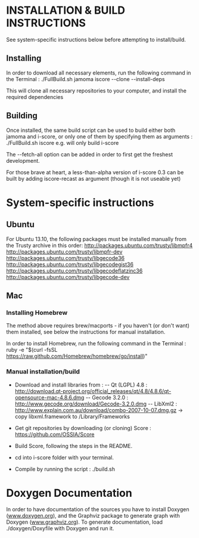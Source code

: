 # INSTALLATION & BUILD INSTRUCTIONS

See system-specific instructions below before attempting to install/build. 

## Installing

In order to download all necessary elements, run the following command in the Terminal :
./FullBuild.sh jamoma iscore --clone --install-deps

This will clone all necessary repositories to your computer, and install the required dependencies

## Building

Once installed, the same build script can be used to build either both jamoma and i-score, or only one of them by specifying them as arguments :
./FullBuild.sh iscore
e.g. will only build i-score

The --fetch-all option can be added in order to first get the freshest development.

For those brave at heart, a less-than-alpha version of i-score 0.3 can be built by adding iscore-recast as argument (though it is not useable yet) 

# System-specific instructions

## Ubuntu

For Ubuntu 13.10, the following packages must be installed manually from the Trusty archive in this order: 
		http://packages.ubuntu.com/trusty/libmpfr4
		http://packages.ubuntu.com/trusty/libmpfr-dev
		http://packages.ubuntu.com/trusty/libgecode36
		http://packages.ubuntu.com/trusty/libgecodegist36
		http://packages.ubuntu.com/trusty/libgecodeflatzinc36
		http://packages.ubuntu.com/trusty/libgecode-dev

## Mac

### Installing Homebrew 

The method above requires brew/macports - if you haven't (or don't want) them installed, see below the instructions for manual installation.

In order to install Homebrew, run the following command in the Terminal :
ruby -e "$(curl -fsSL https://raw.github.com/Homebrew/homebrew/go/install)"

### Manual installation/build

- Download and install libraries from :
	-- Qt (LGPL) 4.8 : http://download.qt-project.org/official_releases/qt/4.8/4.8.6/qt-opensource-mac-4.8.6.dmg 
	-- Gecode 3.2.0 : http://www.gecode.org/download/Gecode-3.2.0.dmg
	-- LibXml2 : http://www.explain.com.au/download/combo-2007-10-07.dmg.gz -> copy libxml.framework to /Library/Frameworks

- Get git repositories by downloading (or cloning) Score : https://github.com/OSSIA/Score

- Build Score, following the steps in the README.

- cd into i-score folder with your terminal.

- Compile by running the script : ./build.sh

# Doxygen Documentation

In order to have documentation of the sources you have to install Doxygen (www.doxygen.org),
and the Graphviz package to generate graph with Doxygen (www.graphviz.org).
To generate documentation,
load ./doxygen/Doxyfile with Doxygen and run it.
			